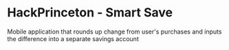 # HackPrinceton - Smart Save
Mobile application that rounds up change from user's purchases and inputs the difference into a separate savings account
